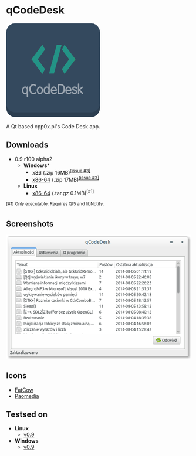 # qCodeDesk
<img src="/res/qCodeDesk.png?raw=true" width="256" height="256" alt="qCodeDesk logo"/>

A Qt based cpp0x.pl's Code Desk app.
## Downloads
* 0.9 r100 alpha2
  * __Windows__*
    * [x86](http://pxpl.cf/qcodedesk-r100-alpha2-windows-x86) (.zip 16MB)<sup>[[issue #3]](https://github.com/MrPoxipol/qcodedesk/issues/3)</sup>
    * [x86-64](http://pxpl.cf/qcodedesk-r100-alpha2-windows-x86-64) (.zip 17MB)<sup>[[issue #3]](https://github.com/MrPoxipol/qcodedesk/issues/3)</sup>
  * __Linux__
    * [x86-64](http://pxpl.cf/qcodedesk-r100-alpha2-x86-64) (.tar.gz 0.1MB)<sup>[#1]</sup>
 
<sup>[#1] Only executable. Requires Qt5 and libNotify.</sup>

## Screenshots
![Main Window](/screenshots/MainWindow.png?raw=true)

## Icons
* [FatCow](http://fatcow.com)
* [Paomedia](http://www.paomedia.com)

## Testsed on
* __Linux__
  * [v0.9](https://github.com/MrPoxipol/qcodedesk/wiki/Tests-Linux-v0.9)
* __Windows__
  * [v0.9](https://github.com/MrPoxipol/qcodedesk/wiki/Tests-Windows-v0.9)
